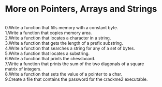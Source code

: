 <h1>More on Pointers, Arrays and Strings</h1> <br />
0.Write a function that fills memory with a constant byte.<br />
1.Write a function that copies memory area.<br />
2.Write a function that locates a character in a string.<br />
3.Write a function that gets the length of a prefix substring.<br />
4.Write a function that searches a string for any of a set of bytes.<br />
5.Write a function that locates a substring.<br />
6.Write a function that prints the chessboard.<br />
7.Write a function that prints the sum of the two diagonals of a square matrix of integers.<br />
8.Write a function that sets the value of a pointer to a char.<br />
9.Create a file that contains the password for the crackme2 executable.